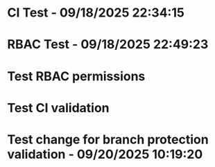 # CI Test - 09/18/2025 22:34:15
# RBAC Test - 09/18/2025 22:49:23
# Test RBAC permissions
# Test CI validation

<!-- Test CI validation - 09/19/2025 22:03:41 -->

# Test change for branch protection validation - 09/20/2025 10:19:20
